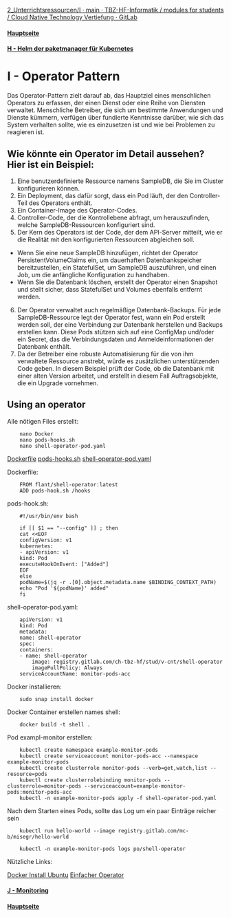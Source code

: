 [2_Unterrichtsressourcen/I · main · TBZ-HF-Informatik / modules for students / Cloud Native Technology Vertiefung · GitLab](https://gitlab.com/ch-tbz-hf/Stud/v-cnt/-/tree/main/2_Unterrichtsressourcen/I)
#### [Hauptseite](/README.md)
#### [H - Helm der paketmanager für Kubernetes](/aufgaben/H-%20Helm%20der%20paketmanager%20für%20Kubernetes.md)
# I - Operator Pattern

Das Operator-Pattern zielt darauf ab, das Hauptziel eines menschlichen Operators zu erfassen, der einen Dienst oder eine Reihe von Diensten verwaltet. Menschliche Betreiber, die sich um bestimmte Anwendungen und Dienste kümmern, verfügen über fundierte Kenntnisse darüber, wie sich das System verhalten sollte, wie es einzusetzen ist und wie bei Problemen zu reagieren ist.

## Wie könnte ein Operator im Detail aussehen? Hier ist ein Beispiel:

1. Eine benutzerdefinierte Ressource namens SampleDB, die Sie im Cluster konfigurieren können.
2. Ein Deployment, das dafür sorgt, dass ein Pod läuft, der den Controller-Teil des Operators enthält.
3. Ein Container-Image des Operator-Codes.
4. Controller-Code, der die Kontrollebene abfragt, um herauszufinden, welche SampleDB-Ressourcen konfiguriert sind.
5. Der Kern des Operators ist der Code, der dem API-Server mitteilt, wie er die Realität mit den konfigurierten Ressourcen abgleichen soll.
- Wenn Sie eine neue SampleDB hinzufügen, richtet der Operator PersistentVolumeClaims ein, um dauerhaften Datenbankspeicher bereitzustellen, ein StatefulSet, um SampleDB auszuführen, und einen Job, um die anfängliche Konfiguration zu handhaben.
- Wenn Sie die Datenbank löschen, erstellt der Operator einen Snapshot und stellt sicher, dass StatefulSet und Volumes ebenfalls entfernt werden.
6. Der Operator verwaltet auch regelmäßige Datenbank-Backups. Für jede SampleDB-Ressource legt der Operator fest, wann ein Pod erstellt werden soll, der eine Verbindung zur Datenbank herstellen und Backups erstellen kann. Diese Pods stützen sich auf eine ConfigMap und/oder ein Secret, das die Verbindungsdaten und Anmeldeinformationen der Datenbank enthält.
7. Da der Betreiber eine robuste Automatisierung für die von ihm verwaltete Ressource anstrebt, würde es zusätzlichen unterstützenden Code geben. In diesem Beispiel prüft der Code, ob die Datenbank mit einer alten Version arbeitet, und erstellt in diesem Fall Auftragsobjekte, die ein Upgrade vornehmen.

## Using an operator

Alle nötigen Files erstellt:

        nano Docker
        nano pods-hooks.sh
        nano shell-operator-pod.yaml

[Dockerfile](./scripts/Dockerfile)
[pods-hooks.sh](./scripts/pods-hooks.sh)
[shell-operator-pod.yaml](./scripts/shell-operator-pod.yaml)

Dockerfile:

        FROM flant/shell-operator:latest
        ADD pods-hook.sh /hooks

pods-hook.sh:

        #!/usr/bin/env bash

        if [[ $1 == "--config" ]] ; then
        cat <<EOF
        configVersion: v1
        kubernetes:
        - apiVersion: v1
        kind: Pod
        executeHookOnEvent: ["Added"]
        EOF
        else
        podName=$(jq -r .[0].object.metadata.name $BINDING_CONTEXT_PATH)
        echo "Pod '${podName}' added"
        fi

shell-operator-pod.yaml:

        apiVersion: v1
        kind: Pod
        metadata:
        name: shell-operator
        spec:
        containers:
        - name: shell-operator
            image: registry.gitlab.com/ch-tbz-hf/stud/v-cnt/shell-operator
            imagePullPolicy: Always
        serviceAccountName: monitor-pods-acc

Docker installieren:

        sudo snap install docker

Docker Container erstellen names shell:

        docker build -t shell .

Pod exampl-monitor erstellen:

        kubectl create namespace example-monitor-pods
        kubectl create serviceaccount monitor-pods-acc --namespace example-monitor-pods
        kubectl create clusterrole monitor-pods --verb=get,watch,list --resource=pods
        kubectl create clusterrolebinding monitor-pods --clusterrole=monitor-pods --serviceaccount=example-monitor-pods:monitor-pods-acc
        kubectl -n example-monitor-pods apply -f shell-operator-pod.yaml


Nach dem Starten eines Pods, sollte das Log um ein paar Einträge reicher sein

        kubectl run hello-world --image registry.gitlab.com/mc-b/misegr/hello-world

        kubectl -n example-monitor-pods logs po/shell-operator

Nützliche Links:

[Docker Install Ubuntu](https://docs.docker.com/engine/install/ubuntu/)
[Einfacher Operator](https://gitlab.com/ch-tbz-hf/Stud/v-cnt/-/tree/main/2_Unterrichtsressourcen/I/operator)

#### [J - Monitoring](/aufgaben/J%20-%20Monitoring.md)
#### [Hauptseite](/README.md)